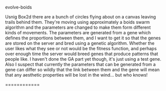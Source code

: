 evolve-boids

Usnig Box2d there are a bunch of circles flying about on a canvas leaving trails behind them. They're moving using approximately a boids swarm algorithm and the parameters are changed to make them form different kinds of movements. The parameters are generated from a gene which defines the proportions between them, and I want to get it so that the genes are stored on the server and bred using a genetic algorithm. Whether the user likes what they see or not would be the fitness function, and perhaps over enough time the server would breed genes that produce patterns that people like. I haven't done the GA part yet though, it's just using a test gene. Also I suspect that currently the parameters that can be generated from a gene can differ so wildly that the link between them and the gene will mean that any aesthetic properties will be lost in the wind... but who knows!


============